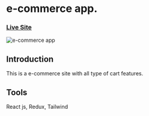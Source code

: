 # e-commerce app.

### [Live Site](https://stellular-buttercream-55d47f.netlify.app/)

![e-commerce app]()

## Introduction

This is a e-commerce site with all type of cart features.

## Tools

React js, Redux, Tailwind

